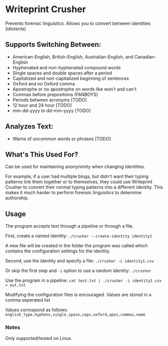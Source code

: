 # Writeprint Crusher
Prevents forensic linguistics.  Allows you to convert between identities (idiolects)

## Supports Switching Between:
* American-English, British-English, Australian-English, and Canadian-English
* Hyphenated and non-hyphenated compound words
* Single spaces and double spaces after a period
* Capitalized and non-capitalized beginning of sentences
* Oxford and no Oxford comma
* Apostrophe or no apostrophe on words like won't and can't
* Commas before prepositions (FANBOYS)
* Periods between acronyms [TODO]
* 12 hour and 24 hour [TODO]
* mm-dd-yyyy to dd-mm-yyyy [TODO]

## Analyzes Text:
* Warns of uncommon words or phrases [TODO]

## What's This Used For?
Can be used for maintaining anonynimity when changing identities.

For example, if a user had multiple blogs, but didn't want their typing patterns link them together or to themselves, they could use Writeprint Crusher to convert their normal typing patterns into a different identity.  This makes it much harder to perform forensic linguistics to determine authorship.

## Usage
The program accepts text through a pipeline or through a file.

First, create a named identity: `./crusher --create-identity identity1`

A new file will be created in the folder the program was called which contains the configuration settings for the identity.

Second, use the identity and specify a file: `./crusher -i identity1.csv`

Or skip the first step and `-i` option to use a random identity: `./crusher`

Use the program in a pipeline: `cat test.txt | ./crusher -i identity1.csv > out.txt`

Modifying the configuration files is encouraged.  Values are stored in a comma seperated list

Values corrospond as follows:
`english_type,hyphens,single_space,caps,oxford,apos,commas,name`

### Notes
Only supported/tested on Linux.